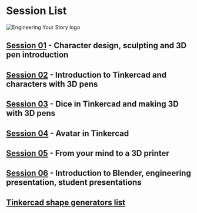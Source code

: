 # Session List

![Engineering Your Story logo](assets/LogoTheFourthLong.png)

## [Session 01](session01/001.md) - Character design, sculpting and 3D pen introduction
## [Session 02](session02/001.md) - Introduction to Tinkercad and characters with 3D pens
## [Session 03](session03/001.md) - Dice in Tinkercad and making 3D with 3D pens
## [Session 04](session04/001.md) - Avatar in Tinkercad
## [Session 05](session05/001.md) - From your mind to a 3D printer
## [Session 06](session06/001.md) - Introduction to Blender, engineering presentation, student presentations

## [Tinkercad shape generators list](tinkercad/tinkercad_shape_generators_list)
